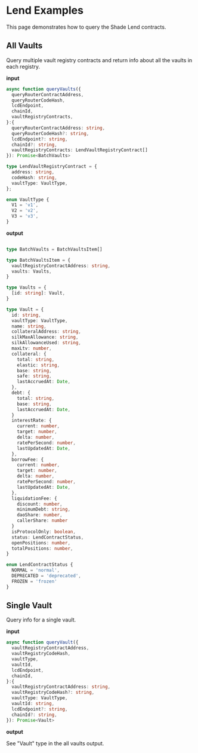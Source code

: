 # Lend Examples

This page demonstrates how to query the Shade Lend contracts.

## All Vaults
Query multiple vault registry contracts and return info about all the vaults in each registry.

**input**
```ts
async function queryVaults({
  queryRouterContractAddress,
  queryRouterCodeHash,
  lcdEndpoint,
  chainId,
  vaultRegistryContracts,
}:{
  queryRouterContractAddress: string,
  queryRouterCodeHash?: string,
  lcdEndpoint?: string,
  chainId?: string,
  vaultRegistryContracts: LendVaultRegistryContract[]
}): Promise<BatchVaults>

type LendVaultRegistryContract = {
  address: string,
  codeHash: string,
  vaultType: VaultType,
};

enum VaultType {
  V1 = 'v1',
  V2 = 'v2',
  V3 = 'v3',
}
```

**output**

```ts

type BatchVaults = BatchVaultsItem[]

type BatchVaultsItem = {
  vaultRegistryContractAddress: string,
  vaults: Vaults,
}

type Vaults = {
  [id: string]: Vault,
}

type Vault = {
  id: string,
  vaultType: VaultType,
  name: string,
  collateralAddress: string,
  silkMaxAllowance: string,
  silkAllowanceUsed: string,
  maxLtv: number,
  collateral: {
    total: string,
    elastic: string,
    base: string,
    safe: string,
    lastAccruedAt: Date,
  },
  debt: {
    total: string,
    base: string,
    lastAccruedAt: Date,
  }
  interestRate: {
    current: number,
    target: number,
    delta: number,
    ratePerSecond: number,
    lastUpdatedAt: Date,
  },
  borrowFee: {
    current: number,
    target: number,
    delta: number,
    ratePerSecond: number,
    lastUpdatedAt: Date,
  },
  liquidationFee: {
    discount: number,
    minimumDebt: string,
    daoShare: number,
    callerShare: number
  }
  isProtocolOnly: boolean,
  status: LendContractStatus,
  openPositions: number,
  totalPositions: number,
}

enum LendContractStatus {
  NORMAL = 'normal',
  DEPRECATED = 'deprecated',
  FROZEN = 'frozen'
}
```

## Single Vault
Query info for a single vault.

**input**
```ts
async function queryVault({
  vaultRegistryContractAddress,
  vaultRegistryCodeHash,
  vaultType,
  vaultId,
  lcdEndpoint,
  chainId,
}:{
  vaultRegistryContractAddress: string,
  vaultRegistryCodeHash?: string,
  vaultType: VaultType,
  vaultId: string,
  lcdEndpoint?: string,
  chainId?: string,
}): Promise<Vault>
```

**output**

See "Vault" type in the all vaults output.
